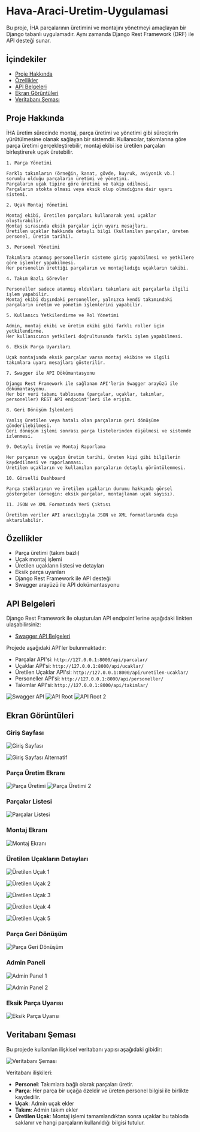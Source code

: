 # Hava-Araci-Uretim-Uygulamasi

Bu proje, İHA parçalarının üretimini ve montajını yönetmeyi amaçlayan bir Django tabanlı uygulamadır. Aynı zamanda Django Rest Framework (DRF) ile API desteği sunar.

## İçindekiler
- [Proje Hakkında](#proje-hakkında)
- [Özellikler](#özellikler)
- [API Belgeleri](#api-belgeleri)
- [Ekran Görüntüleri](#ekran-görüntüleri)
- [Veritabanı Şeması](#veritabanı-şeması)

## Proje Hakkında

İHA üretim sürecinde montaj, parça üretimi ve yönetimi gibi süreçlerin yürütülmesine olanak sağlayan bir sistemdir. Kullanıcılar, takımlarına göre parça üretimi gerçekleştirebilir, montaj ekibi ise üretilen parçaları birleştirerek uçak üretebilir.

    1. Parça Yönetimi

    Farklı takımların (örneğin, kanat, gövde, kuyruk, aviyonik vb.) sorumlu olduğu parçaların üretimi ve yönetimi.
    Parçaların uçak tipine göre üretimi ve takip edilmesi.
    Parçaların stokta olması veya eksik olup olmadığına dair uyarı sistemi.

    2. Uçak Montaj Yönetimi

    Montaj ekibi, üretilen parçaları kullanarak yeni uçaklar oluşturabilir.
    Montaj sırasında eksik parçalar için uyarı mesajları.
    Üretilen uçaklar hakkında detaylı bilgi (kullanılan parçalar, üreten personel, üretim tarihi).

    3. Personel Yönetimi

    Takımlara atanmış personellerin sisteme giriş yapabilmesi ve yetkilere göre işlemler yapabilmesi.
    Her personelin ürettiği parçaların ve montajladığı uçakların takibi.

    4. Takım Bazlı Görevler

    Personeller sadece atanmış oldukları takımlara ait parçalarla ilgili işlem yapabilir.
    Montaj ekibi dışındaki personeller, yalnızca kendi takımındaki parçaların üretim ve yönetim işlemlerini yapabilir.

    5. Kullanıcı Yetkilendirme ve Rol Yönetimi

    Admin, montaj ekibi ve üretim ekibi gibi farklı roller için yetkilendirme.
    Her kullanıcının yetkileri doğrultusunda farklı işlem yapabilmesi.

    6. Eksik Parça Uyarıları

    Uçak montajında eksik parçalar varsa montaj ekibine ve ilgili takımlara uyarı mesajları gösterilir.

    7. Swagger ile API Dökümantasyonu

    Django Rest Framework ile sağlanan API'lerin Swagger arayüzü ile dökümantasyonu.
    Her bir veri tabanı tablosuna (parçalar, uçaklar, takımlar, personeller) REST API endpoint'leri ile erişim.

    8. Geri Dönüşüm İşlemleri

    Yanlış üretilen veya hatalı olan parçaların geri dönüşüme gönderilebilmesi.
    Geri dönüşüm işlemi sonrası parça listelerinden düşülmesi ve sistemde izlenmesi.

    9. Detaylı Üretim ve Montaj Raporlama

    Her parçanın ve uçağın üretim tarihi, üreten kişi gibi bilgilerin kaydedilmesi ve raporlanması.
    Üretilen uçakların ve kullanılan parçaların detaylı görüntülenmesi.

    10. Görselli Dashboard

    Parça stoklarının ve üretilen uçakların durumu hakkında görsel göstergeler (örneğin: eksik parçalar, montajlanan uçak sayısı).

    11. JSON ve XML Formatında Veri Çıktısı

    Üretilen veriler API aracılığıyla JSON ve XML formatlarında dışa aktarılabilir.

## Özellikler
- Parça üretimi (takım bazlı)
- Uçak montaj işlemi
- Üretilen uçakların listesi ve detayları
- Eksik parça uyarıları
- Django Rest Framework ile API desteği
- Swagger arayüzü ile API dokümantasyonu

## API Belgeleri

Django Rest Framework ile oluşturulan API endpoint'lerine aşağıdaki linkten ulaşabilirsiniz:

- [Swagger API Belgeleri](http://127.0.0.1:8000/swagger/)

Projede aşağıdaki API'ler bulunmaktadır:
- Parçalar API'si: `http://127.0.0.1:8000/api/parcalar/`
- Uçaklar API'si: `http://127.0.0.1:8000/api/ucaklar/`
- Üretilen Uçaklar API'si: `http://127.0.0.1:8000/api/uretilen-ucaklar/`
- Personeller API'si: `http://127.0.0.1:8000/api/personeller/`
- Takımlar API'si: `http://127.0.0.1:8000/api/takimlar/`

![Swagger API](images/swagger.png)
![API Root](images/api1.png)
![API Root 2](images/api2.png)

## Ekran Görüntüleri


### Giriş Sayfası
![Giriş Sayfası](images/login.png)

![Giriş Sayfası Alternatif](images/login2.png)


### Parça Üretim Ekranı
![Parça Üretimi](images/parca_uretim.png)
![Parça Üretimi 2](images/parca_uretim2.png)


### Parçalar Listesi
![Parçalar Listesi](images/parcalar.png)


### Montaj Ekranı
![Montaj Ekranı](images/montaj_giris.png)


### Üretilen Uçakların Detayları
![Üretilen Uçak 1](images/ucak_uret1.png)

![Üretilen Uçak 2](images/ucak_uret2.png)

![Üretilen Uçak 3](images/ucak_uret3.png)

![Üretilen Uçak 4](images/ucak_uret4.png)

![Üretilen Uçak 5](images/ucak_uret5.png)


### Parça Geri Dönüşüm
![Parça Geri Dönüşüm](images/geri_donusum.png)


### Admin Paneli
![Admin Panel 1](images/admin_ucaks.png)

![Admin Panel 2](images/admin_uretilen_ucaks.png)


### Eksik Parça Uyarısı
![Eksik Parça Uyarısı](images/eksik_parca.png)


## Veritabanı Şeması

Bu projede kullanılan ilişkisel veritabanı yapısı aşağıdaki gibidir:

![Veritabanı Şeması](images/er_diagram.png)

Veritabanı ilişkileri:

- **Personel**: Takımlara bağlı olarak parçaları üretir.
- **Parça**: Her parça bir uçağa özeldir ve üreten personel bilgisi ile birlikte kaydedilir.
- **Uçak**: Admin uçak ekler
- **Takım**: Admin takım ekler
- **Üretilen Uçak**: Montaj işlemi tamamlandıktan sonra uçaklar bu tabloda saklanır ve hangi parçaların kullanıldığı bilgisi tutulur.
